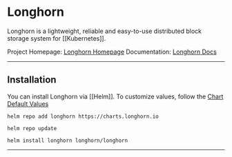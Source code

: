 # Longhorn

Longhorn is a lightweight, reliable and easy-to-use distributed block storage system for [[Kubernetes]].

Project Homepage: [Longhorn Homepage](https://longhorn.io)
Documentation: [Longhorn Docs](https://longhorn.io/docs/)

---
## Installation

You can install Longhorn via [[Helm]]. To customize values, follow the [Chart Default Values](https://github.com/longhorn/longhorn/blob/master/chart/values.yaml)

```shell
helm repo add longhorn https://charts.longhorn.io

helm repo update

helm install longhorn longhorn/longhorn
```

---
